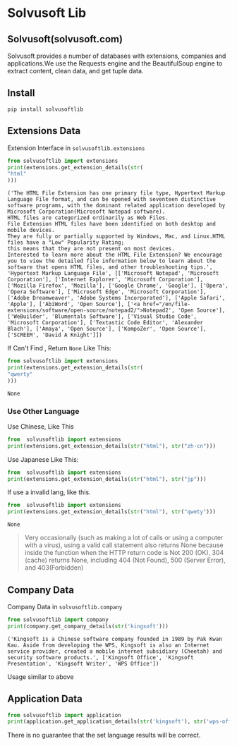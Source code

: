 # Solvusoft Lib
## Solvusoft(solvusoft.com)
Solvusoft provides a number of databases with extensions, companies and applications.We use the Requests engine and the BeautifulSoup engine to extract content, clean data, and get tuple data.

## Install
```commandline
pip install solvusoftlib
```
## Extensions Data
Extension Interface in `solvusoftlib.extensions`

```python
from solvusoftlib import extensions
print(extensions.get_extension_details(str(
"html"
)))
```

```
('The HTML File Extension has one primary file type, Hypertext Markup Language File format, and can be opened with seventeen distinctive software programs, with the dominant related application developed by Microsoft Corporation(Microsoft Notepad software).
HTML files are categorized ordinarily as Web Files.
File Extension HTML files have been identified on both desktop and mobile devices.
They are fully or partially supported by Windows, Mac, and Linux.HTML files have a "Low" Popularity Rating;
this means that they are not present on most devices.
Interested to learn more about the HTML File Extension? We encourage you to view the detailed file information below to learn about the software that opens HTML files, and other troubleshooting tips.', 'Hypertext Markup Language File', [['Microsoft Notepad', 'Microsoft Corporation'], ['Internet Explorer', 'Microsoft Corporation'], ['Mozilla Firefox', 'Mozilla'], ['Google Chrome', 'Google'], ['Opera', 'Opera Software'], ['Microsoft Edge', 'Microsoft Corporation'], ['Adobe Dreamweaver', 'Adobe Systems Incorporated'], ['Apple Safari', 'Apple'], ['AbiWord', 'Open Source'], ['<a href="/en/file-extensions/software/open-source/notepad2/">Notepad2', 'Open Source'], ['WeBuilder', 'Blumentals Software'], ['Visual Studio Code', 'Microsoft Corporation'], ['Textastic Code Editor', 'Alexander Blach'], ['Amaya', 'Open Source'], ['KompoZer', 'Open Source'], ['SCREEM', 'David A Knight']])
```

If Can't Find , Return `None` Like This:
```python
from solvusoftlib import extensions
print(extensions.get_extension_details(str(
"qwerty"
)))
```
```
None
```


### Use Other Language
Use Chinese, Like This
```python
from  solvusoftlib import extensions
print(extensions.get_extension_details(str("html"), str("zh-cn")))
```
Use Japanese Like This:
```python
from  solvusoftlib import extensions
print(extensions.get_extension_details(str("html"), str("jp")))

```
If use a invalid lang, like this.
```python
from  solvusoftlib import extensions
print(extensions.get_extension_details(str("html"), str("qwety")))
```
```
None
```
> Very occasionally (such as making a lot of calls or using a computer with a virus), using a valid call statement also returns None because inside the function when the HTTP return code is Not 200 (OK), 304 (cache) returns None, including 404 (Not Found), 500 (Server Error), and 403(Forbidden)

## Company Data
Company Data in `solvusoftlib.company`
```python
from solvusoftlib import company
print(company.get_company_details(str('kingsoft')))
```
```
('Kingsoft is a Chinese software company founded in 1989 by Pak Kwan Kau. Aside from developing the WPS, Kingsoft is also an Internet service provider, created a mobile internet subsidiary (Cheetah) and security software products.', ['Kingsoft Office', 'Kingsoft Presentation', 'Kingsoft Writer', 'WPS Office'])
```
Usage similar to above

## Application Data
```python
from solvusoftlib import application
print(application.get_application_details(str('kingsoft'), str('wps-office')))
```

There is no guarantee that the set language results will be correct.
